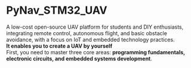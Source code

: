 # PyNav_STM32_UAV
A low-cost open-source UAV platform for students and DIY enthusiasts, integrating remote control, autonomous flight, and basic obstacle avoidance, with a focus on IoT and embedded technology practices.  
**It enables you to create a UAV by yourself**  
First, you need to master three core areas: **programming fundamentals, electronic circuits, and embedded systems development**.  
